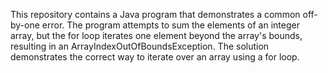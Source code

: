 This repository contains a Java program that demonstrates a common off-by-one error. The program attempts to sum the elements of an integer array, but the for loop iterates one element beyond the array's bounds, resulting in an ArrayIndexOutOfBoundsException. The solution demonstrates the correct way to iterate over an array using a for loop.